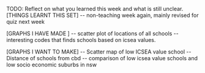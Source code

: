 TODO: Reflect on what you learned this week and what is still unclear.
[THINGS LEARNT THIS SET]
-- non-teaching week again, mainly revised for quiz next week

[GRAPHS I HAVE MADE ]
-- scatter plot of locations of all schools
-- interesting codes that finds schools based on icsea values.

[GRAPHS I WANT TO MAKE]
-- Scatter map of low ICSEA value school
-- Distance of schools from cbd
-- comparison of low icsea value schools and low socio economic suburbs in nsw
